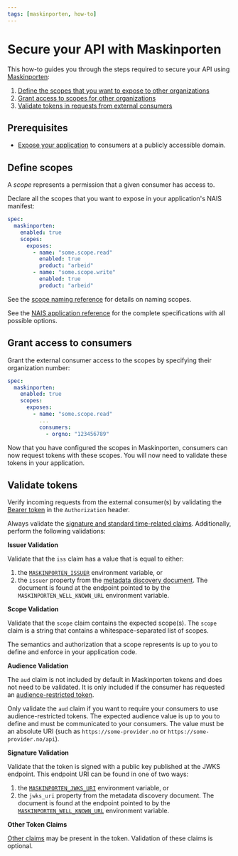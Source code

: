 ```yaml
---
tags: [maskinporten, how-to]
---
```


# Secure your API with Maskinporten

This how-to guides you through the steps required to secure your API using [Maskinporten](../README.md):

1. [Define the scopes that you want to expose to other organizations](#define-scopes)
2. [Grant access to scopes for other organizations](#grant-access-to-consumers)
3. [Validate tokens in requests from external consumers](#validate-tokens)

## Prerequisites

- [Expose your application](../../../workloads/application/how-to/expose.md) to consumers at a publicly accessible domain.

## Define scopes

A _scope_ represents a permission that a given consumer has access to.

Declare all the scopes that you want to expose in your application's NAIS manifest:

```yaml title="nais.yaml" hl_lines="5-11"
spec:
  maskinporten:
    enabled: true
    scopes:
      exposes:
        - name: "some.scope.read"
          enabled: true
          product: "arbeid"
        - name: "some.scope.write"
          enabled: true
          product: "arbeid"
```

See the [scope naming reference](../reference/README.md#scope-naming) for details on naming scopes.

See the [NAIS application reference](../../../workloads/application/reference/application-spec.md#maskinportenscopesexposes) for the complete specifications with all possible options.

## Grant access to consumers

Grant the external consumer access to the scopes by specifying their organization number:

```yaml title="nais.yaml" hl_lines="8-9"
spec:
  maskinporten:
    enabled: true
    scopes:
      exposes:
        - name: "some.scope.read"
          ...
          consumers:
            - orgno: "123456789"
```

Now that you have configured the scopes in Maskinporten, consumers can now request tokens with these scopes.
You will now need to validate these tokens in your application.

## Validate tokens

Verify incoming requests from the external consumer(s) by validating the [Bearer token](../../explanations/README.md#bearer-token) in the `Authorization` header.

Always validate the [signature and standard time-related claims](../../explanations/README.md#token-validation).
Additionally, perform the following validations:

**Issuer Validation**

Validate that the `iss` claim has a value that is equal to either:

1. the [`MASKINPORTEN_ISSUER`][variables-ref] environment variable, or
2. the `issuer` property from the [metadata discovery document](../../explanations/README.md#well-known-url-metadata-document).
   The document is found at the endpoint pointed to by the `MASKINPORTEN_WELL_KNOWN_URL` environment variable.

**Scope Validation**

Validate that the `scope` claim contains the expected scope(s).
The `scope` claim is a string that contains a whitespace-separated list of scopes.

The semantics and authorization that a scope represents is up to you to define and enforce in your application code.

**Audience Validation**

The `aud` claim is not included by default in Maskinporten tokens and does not need to be validated.
It is only included if the consumer has requested an [audience-restricted token](https://docs.digdir.no/maskinporten_func_audience_restricted_tokens.html).

Only validate the `aud` claim if you want to require your consumers to use audience-restricted tokens.
The expected audience value is up to you to define and must be communicated to your consumers.
The value must be an absolute URI (such as `https://some-provider.no` or `https://some-provider.no/api`).

**Signature Validation**

Validate that the token is signed with a public key published at the JWKS endpoint.
This endpoint URI can be found in one of two ways:

1. the [`MASKINPORTEN_JWKS_URI`][variables-ref] environment variable, or
2. the `jwks_uri` property from the metadata discovery document.
   The document is found at the endpoint pointed to by the [`MASKINPORTEN_WELL_KNOWN_URL`][variables-ref] environment variable.

**Other Token Claims**

[Other claims](../reference/README.md#claims) may be present in the token.
Validation of these claims is optional.

[variables-ref]: ../reference/README.md#variables-for-validating-tokens
